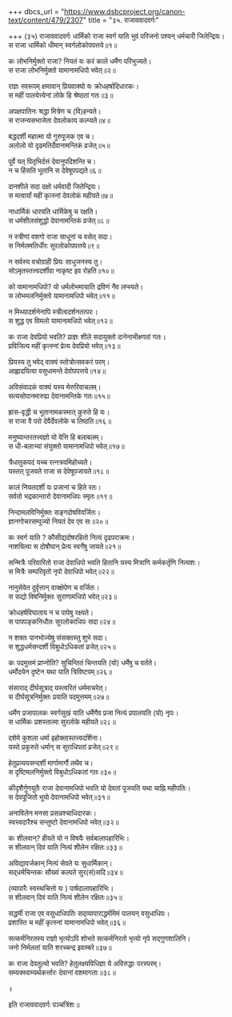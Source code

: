 +++
dbcs_url = "https://www.dsbcproject.org/canon-text/content/479/2307"
title = "३५. राजाववादवर्गः"

+++
(३५) राजाववादवर्गः
धार्मिको राजा स्वर्ग याति 
भुवं परिजनो पश्यन् धर्मचारी जितेन्द्रियः।  
स राजा धार्मिको धीमान् स्वर्गलोकोपपत्तये॥१॥

कः लोभनिर्मुक्तो राजा?
नियतं यः करं काले धर्मेण परिभुज्यते।  
स राजा लोभनिर्मुक्तो यामानामधिपो भवेत्॥२॥

राज्ञः स्वरूपम् 
क्षमावान् प्रियवाक्यो यः क्रोधहर्षादिधारकः।  
स महीं पालयेत्त्वेनां लोके हि श्रेष्ठतां गतः॥३॥

अपक्षपातिनः श्रद्धा मित्रेण च (वि)हन्यते।  
स राजन्यसभाजेता देवलोकाय कल्प्यते॥४॥

बद्धदर्शी महात्मा यो गुरुपूजक एव च।  
अलोलो यो दृढमतिर्देवानामन्तिकं व्रजेत्॥५॥

पूर्वे यत् पितृभिर्दत्तं देवानुपदिशन्ति च।  
न च हिंसति भूतानि स देवेषूपपद्यते॥६॥

दानशीले सदा दक्षो धर्मवादी जितेन्द्रियः।  
स मत्वार्यां महीं कृत्स्नां देवलोकं महीयते॥७॥

नाधार्मिकं धारयति धार्मिकेषु च रक्षति।  
स धर्मशीलसंशुद्धो देवानामन्तिकं व्रजेत्॥८॥

न स्त्रीणां वशगो राजा साधूनां च वसेत् सदा।  
स निर्मलमतिर्धीरः सुरलोकोपपत्तये॥९॥

न सर्वस्य वचोग्राही प्रियः साधुजनस्य तु।  
सोऽमृतस्तत्त्वदर्शीवा नाकृष्ट इव रोहति॥१०॥

को यामानामधिपो?
यो धर्मलोभमायाति द्रविणं नैव लप्स्यते।  
स लोभमलनिर्मुक्तो यामानामधिपो भवेत्॥११॥

न मिथ्यादर्शनेनापि स्त्रीत्वदर्शनतत्परः।  
स शुद्ध एव विमलो यामानामधिपो भवेत्॥१२॥

कः राजा देवप्रियो भवति?
प्राज्ञः शीले सदायुक्तो दानेनाभीक्ष्णतां गतः।  
प्रविजित्य महीं कृत्स्नां प्रेत्य देवप्रियो भवेत्॥१३॥

प्रियस्य तु भवेद् वाक्यं स्तोत्रोत्सवकरं परम्।  
आह्लादयित्वा वसुधामन्ते देवोपपत्तये॥१४॥

अविसंवादकं वाक्यं यस्य मेरुरिवाचलम्।  
सत्यसोपानमारुह्य देवानामन्तिके गतः॥१५॥

ह्रास-वृद्धी च भूतानामकस्मात् कुरुते हि यः।  
स राजा वै परो देवैर्देवलोके च तिष्ठति॥१६॥

मनुष्यान्तरतत्त्वज्ञो यो वेत्ति हि बलाबलम्।  
स धी-बलाभ्यां संयुक्तो यामानामधिपो भवेत्॥१७॥

त्रैधातुकपदं यच्च रत्नत्रयमिहोच्यते।  
यस्तत् पूजयते राजा स देवेषूपजायते॥१८॥

कालं नियतदर्शी यः प्रजानां च हिते रतः।  
सर्वतो भद्रकान्तारो देवानामधिपः स्मृतः॥१९॥

निन्दामलविनिर्मुक्तः सङ्गदोषविवर्जितः।  
ज्ञानगोचरसम्पूज्यो नियतं देव एव सः॥२०॥

कः स्वर्ग याति ?
कौसीद्यदोषरहितो नित्यं दृढपराक्रमः।  
नाशयित्वा स दोषौघान् प्रेत्य स्वर्गेषु जायते॥२१॥

सन्मित्रैः परिवारितो राजा देवाधिपो भवति 
हितानि यस्य मित्राणि कर्मकर्तृणि नित्यशः।  
स मित्रैः सम्परिवृतो नृपो देवाधिपो भवेत्॥२२॥

नानुसेवेत दुर्वृत्तान् वाक्क्षेपेण च वर्जितः।  
स सद्यो विषनिर्मुक्तः सुराणामधिपो भवेत्॥२३॥

क्रोधहर्षविघाताय न च पापेषु रक्ष्यते।  
स पापपङ्कनिधौतः सुरलोकाधिपः सदा॥२४॥

न शक्तः पानभोज्येषु संसक्तस्तु शुभे सदा।  
स शुद्धधर्मसन्दर्शी विबुधोऽधिकतां व्रजेत्॥२५॥

कः पदमुत्तमं प्राप्नोति?
सुचिन्तितं चिन्तयति (यो) धर्मेषु च वर्तते।  
धर्मोदयेन दृष्टेन यथा याति त्रिविष्टपम्॥२६॥

संसाराद् दीर्घसूत्राद् यस्त्वरितं धर्ममाचरेत्।  
स दीर्घसूत्रनिर्मुक्तः प्रयाति पदमुत्तमम्॥२७॥

धर्मेण प्रजापालकः स्वर्गसुखं याति 
धर्मेणैव प्रजा नित्यं प्रपालयति (यो) नृपः।  
स धार्मिकः प्रशस्तात्मा सुरलोके महीयते॥२८॥

दशेमे कुशला धर्मा इहोक्तास्तत्त्वदर्शिना।  
यस्ते प्रकुरुते धर्मान् स सुराधिपतां व्रजेत्॥२९॥

हेतुप्रत्ययसन्दर्शी मार्गामार्गौ तथैव च।  
स दृष्टिमलनिर्मुक्तो विबुधोऽधिकतां गतः॥३०॥

कीदृशैर्गुणयुतैः राजा देवानामधिपो भवति 
यो देवतां पूजयति यथा चाह्नि महीपतिः।  
स देवपूजितो भूयो देवानामधिपो भवेत्॥३१॥

अनाविलेन मनसा प्रसन्नश्चाधिदारकः।  
स्वस्वदारैश्च सन्तुष्टो देवानामधिपो भवेत्॥३२॥

कः शीलवान्?
हीयते यो न विषयैः सर्वबालापहारिभिः।  
स शीलवान् दिवं याति नित्यं शीलेन रक्षितः॥३३॥

अविद्यावर्जकान् नित्यं सेवते यः सुधार्मिकान्।  
सद्‍धर्मचिन्तकः सौख्यं कल्पते सुर(सं)सदि॥३४॥

(व्यापारैः स्वस्थचित्तो यः ) पार्षदालापहारिभिः।  
स शीलवान् दिवं याति नित्यं शीलेन रक्षितः॥३५॥

सद्धर्मी राजा एव वसुधाधिपतिः 
सद्‍व्यापाराद्धर्ममिमं पालयन् वसुधाधिपः।  
प्रशास्ति च महीं कृत्स्नां यामानामधिपो भवेत्॥३६॥

सत्कर्मनिरतस्य राज्ञो भृत्योऽपि शोभते 
सत्कर्मनिरतो भृत्यो नृपे सद्गुणशालिनि।  
जनो निर्मलतां याति शरच्चन्द्र इवाम्बरे॥३७॥

कः राजा देवतुल्यो भवति?
हेतुलक्ष्यविधिज्ञा ये अविरुद्धाः परस्परम्।  
सम्यक्स्वाम्यर्थकर्त्तारः देवानां वशमागताः॥३८॥

॥

इति राजाववादवर्गः पञ्चत्रिंशः॥

